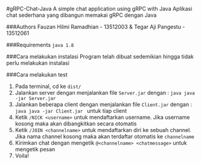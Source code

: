 #gRPC-Chat-Java
A simple chat application using gRPC with Java
Aplikasi chat sederhana yang dibangun memakai gRPC dengan Java

###Authors
Fauzan Hilmi Ramadhian - 13512003 & 
Tegar Aji Pangestu - 13512061

###Requirements
```java 1.8```

###Cara melakukan instalasi
Program telah dibuat sedemikian hingga tidak perlu melakukan instalasi

###Cara melakukan test

 1. Pada terminal, cd ke ```dist/```
 2.  Jalankan server dengan menjalankan file ```Server.jar``` dengan :
```java java -jar Server.jar ```
 3.  Jalankan beberapa client dengan menjalankan file ```Client.jar``` dengan :
```java java -jar Client.jar ``` untuk tiap client
 4. Ketik ```/NICK <username>``` untuk mendaftarkan username. Jika username kosong maka akan dibangkitkan secara otomatis
 5. Ketik ```/JOIN <channelname>``` untuk mendaftarkan diri ke sebuah channel. Jika nama channel kosong maka akan terdaftar otomatis ke  ```channelname```
 6. Kirimkan chat dengan mengetik ```@<channelname> <chatmessage>``` untuk mengetik pesan
 7. Voila!

 
